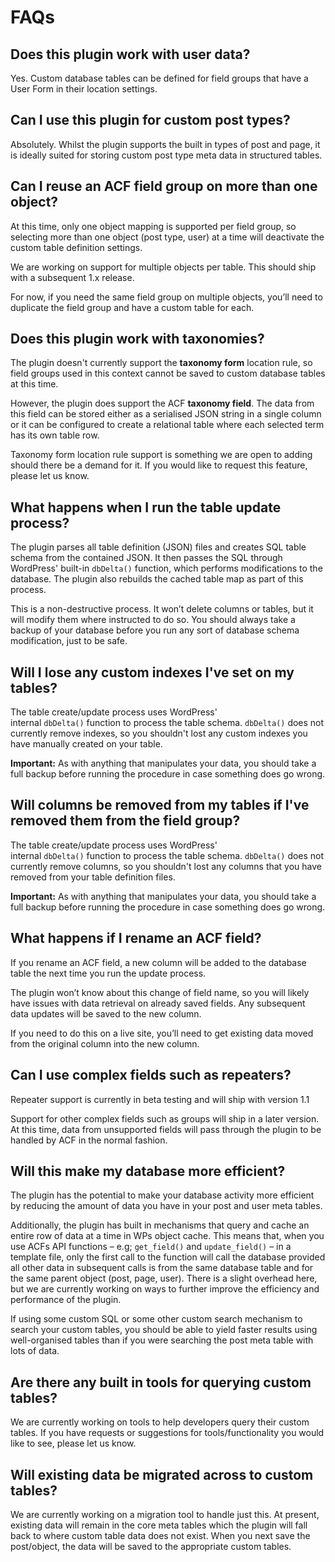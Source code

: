 # FAQs

## Does this plugin work with user data?

Yes. Custom database tables can be defined for field groups that have a User Form in their location settings.

## Can I use this plugin for custom post types?

Absolutely. Whilst the plugin supports the built in types of post and page, it is ideally suited for storing custom post type meta data in structured tables.

## Can I reuse an ACF field group on more than one object?

At this time, only one object mapping is supported per field group, so selecting more than one object (post type, user) at a time will deactivate the custom table definition settings.

We are working on support for multiple objects per table. This should ship with a subsequent 1.x release.

For now, if you need the same field group on multiple objects, you’ll need to duplicate the field group and have a custom table for each.

## Does this plugin work with taxonomies?

The plugin doesn't currently support the **taxonomy form** location rule, so field groups used in this context cannot be saved to custom database tables at this time.

However, the plugin does support the ACF **taxonomy field**. The data from this field can be stored either as a serialised JSON string in a single column or it can be configured to create a relational table where each selected term has its own table row.

Taxonomy form location rule support is something we are open to adding should there be a demand for it. If you would like to request this feature, please let us know.

## What happens when I run the table update process?

The plugin parses all table definition (JSON) files and creates SQL table schema from the contained JSON. It then passes the SQL through WordPress' built-in `dbDelta()` function, which performs modifications to the database. The plugin also rebuilds the cached table map as part of this process.

This is a non-destructive process. It won’t delete columns or tables, but it will modify them where instructed to do so. You should always take a backup of your database before you run any sort of database schema modification, just to be safe.

## Will I lose any custom indexes I've set on my tables?

The table create/update process uses WordPress' internal `dbDelta()` function to process the table schema. `dbDelta()` does not currently remove indexes, so you shouldn't lost any custom indexes you have manually created on your table.

**Important:** As with anything that manipulates your data, you should take a full backup before running the procedure in case something does go wrong.

## Will columns be removed from my tables if I've removed them from the field group?

The table create/update process uses WordPress' internal `dbDelta()` function to process the table schema. `dbDelta()` does not currently remove columns, so you shouldn't lost any columns that you have removed from your table definition files.

**Important:** As with anything that manipulates your data, you should take a full backup before running the procedure in case something does go wrong.

## What happens if I rename an ACF field?

If you rename an ACF field, a new column will be added to the database table the next time you run the update process.

The plugin won’t know about this change of field name, so you will likely have issues with data retrieval on already saved fields. Any subsequent data updates will be saved to the new column.

If you need to do this on a live site, you’ll need to get existing data moved from the original column into the new column.

## Can I use complex fields such as repeaters?

Repeater support is currently in beta testing and will ship with version 1.1

Support for other complex fields such as groups will ship in a later version. At this time, data from unsupported fields will pass through the plugin to be handled by ACF in the normal fashion.

## Will this make my database more efficient?

The plugin has the potential to make your database activity more efficient by reducing the amount of data you have in your post and user meta tables.

Additionally, the plugin has built in mechanisms that query and cache an entire row of data at a time in WPs object cache. This means that, when you use ACFs API functions – e.g; `get_field()` and `update_field()` – in a template file, only the first call to the function will call the database provided all other data in subsequent calls is from the same database table and for the same parent object (post, page, user). There is a slight overhead here, but we are currently working on ways to further improve the efficiency and performance of the plugin.

If using some custom SQL or some other custom search mechanism to search your custom tables, you should be able to yield faster results using well-organised tables than if you were searching the post meta table with lots of data.

## Are there any built in tools for querying custom tables?

We are currently working on tools to help developers query their custom tables. If you have requests or suggestions for tools/functionality you would like to see, please let us know.

## Will existing data be migrated across to custom tables?

We are currently working on a migration tool to handle just this. At present, existing data will remain in the core meta tables which the plugin will fall back to where custom table data does not exist. When you next save the post/object, the data will be saved to the appropriate custom tables.
